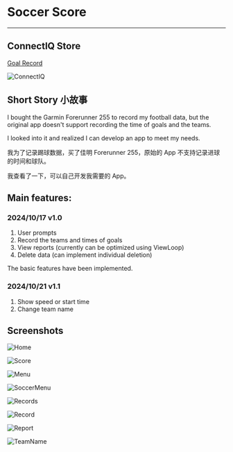 # Soccer Score
---

## ConnectIQ Store

[Goal Record](https://apps.garmin.com/en-US/apps/b4cb31e3-5b7e-4dfb-ad66-e21d747575ba)

![ConnectIQ](Screenshots/ConnectIQ.png)

## Short Story 小故事

I bought the Garmin Forerunner 255 to record my football data, but the original app doesn't support recording the time of goals and the teams.

I looked into it and realized I can develop an app to meet my needs.

我为了记录踢球数据，买了佳明 Forerunner 255，原始的 App 不支持记录进球的时间和球队。

我查看了一下，可以自己开发我需要的 App。

## Main features:

### 2024/10/17 v1.0

1. User prompts
2. Record the teams and times of goals
3. View reports (currently can be optimized using ViewLoop)
4. Delete data (can implement individual deletion)

The basic features have been implemented. 

### 2024/10/21 v1.1

1. Show speed or start time
2. Change team name

## Screenshots

![Home](Screenshots/Home.png)

![Score](Screenshots/Score.png)

![Menu](Screenshots/Menu.png)

![SoccerMenu](Screenshots/SoccerMenu.png)

![Records](Screenshots/Records.png)

![Record](Screenshots/Record.png)

![Report](Screenshots/Report.png)

![TeamName](Screenshots/TeamName.png)
